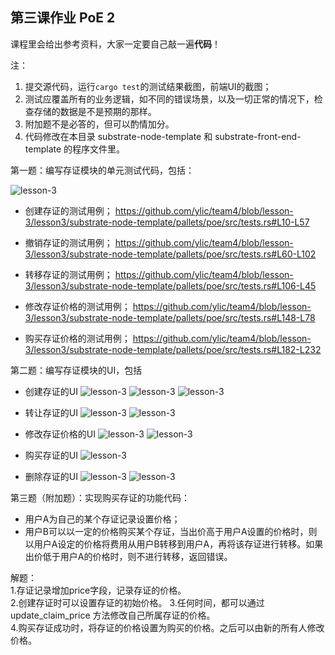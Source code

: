 ## 第三课作业  PoE 2

课程里会给出参考资料，大家一定要自己敲一遍**代码**！

注：

1. 提交源代码，运行`cargo test`的测试结果截图，前端UI的截图；
2. 测试应覆盖所有的业务逻辑，如不同的错误场景，以及一切正常的情况下，检查存储的数据是不是预期的那样。
3. 附加题不是必答的，但可以酌情加分。
4. 代码修改在本目录 substrate-node-template 和 substrate-front-end-template 的程序文件里。

第一题：编写存证模块的单元测试代码，包括：

![lesson-3](./imgs/3.1.png)

* 创建存证的测试用例；
https://github.com/ylic/team4/blob/lesson-3/lesson3/substrate-node-template/pallets/poe/src/tests.rs#L10-L57  

* 撤销存证的测试用例；
https://github.com/ylic/team4/blob/lesson-3/lesson3/substrate-node-template/pallets/poe/src/tests.rs#L60-L102  

* 转移存证的测试用例；
https://github.com/ylic/team4/blob/lesson-3/lesson3/substrate-node-template/pallets/poe/src/tests.rs#L106-L45

* 修改存证价格的测试用例；
https://github.com/ylic/team4/blob/lesson-3/lesson3/substrate-node-template/pallets/poe/src/tests.rs#L148-L78

* 购买存证价格的测试用例；
https://github.com/ylic/team4/blob/lesson-3/lesson3/substrate-node-template/pallets/poe/src/tests.rs#L182-L232


第二题：编写存证模块的UI，包括

* 创建存证的UI
![lesson-3](./imgs/3.2.png)
![lesson-3](./imgs/3.3.png)
![lesson-3](./imgs/3.4.png)

* 转让存证的UI
![lesson-3](./imgs/3.5.png)
![lesson-3](./imgs/3.6.png)

* 修改存证价格的UI
![lesson-3](./imgs/3.7.png)
![lesson-3](./imgs/3.8.png)

* 购买存证的UI
![lesson-3](./imgs/3.9.png)

* 删除存证的UI
![lesson-3](./imgs/3.10.png)
![lesson-3](./imgs/3.11.png)

第三题（附加题）：实现购买存证的功能代码：

* 用户A为自己的某个存证记录设置价格；
* 用户B可以以一定的价格购买某个存证，当出价高于用户A设置的价格时，则以用户A设定的价格将费用从用户B转移到用户A，再将该存证进行转移。如果出价低于用户A的价格时，则不进行转移，返回错误。

解题：  
1.存证记录增加price字段，记录存证的价格。  
2.创建存证时可以设置存证的初始价格。
3.任何时间，都可以通过 update_claim_price 方法修改自己所属存证的价格。  
4.购买存证成功时，将存证的价格设置为购买的价格。之后可以由新的所有人修改价格。 